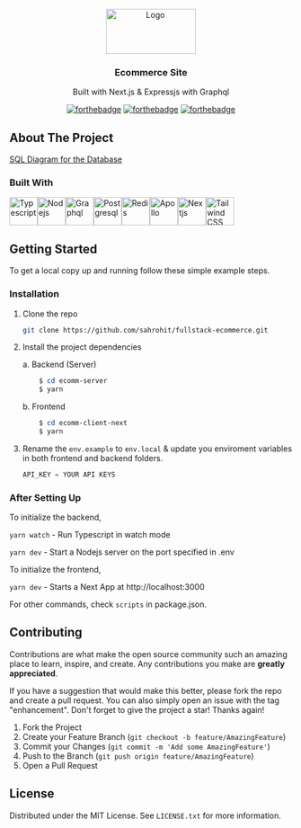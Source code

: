 <!-- PROJECT LOGO -->
<br />
<div align="center">
  <a href="https://github.com/github_username/repo_name">
    <img src="" alt="Logo" width="160" height="80">
  </a>

  <h3 align="center">Ecommerce Site</h3>

  <p align="center">
    Built with Next.js & Expressjs with Graphql
    <br />
    <a href="https://madre.vercel.app"></a>

[![forthebadge](https://forthebadge.com/images/badges/built-with-love.svg)](https://forthebadge.com)
[![forthebadge](https://forthebadge.com/images/badges/powered-by-electricity.svg)](https://forthebadge.com)
[![forthebadge](https://forthebadge.com/images/badges/made-with-typescript.svg)](https://forthebadge.com)

</div>

## About The Project

<a href="https://drawsql.app/student-460/diagrams/shop">SQL Diagram for the Database</a>

### Built With

<div style="display: flex; flex-wrap: wrap;">
<img src="https://img.icons8.com/color/48/000000/typescript.png" title="Typescript" alt="Typescript" width="50" height="50" />
<img src="https://img.icons8.com/color/48/000000/nodejs.png" title="Nodejs" alt="Nodejs" width="50" height="50" />
<img src="https://img.icons8.com/color/48/000000/graphql.png" title="Graphql" alt="Graphql" width="50" height="50" />
<img src="https://img.icons8.com/color/48/000000/postgresql.png" title="Postgresql" alt="Postgresql" width="50" height="50" />
<img src="https://img.icons8.com/color/48/000000/redis.png" title="Redis" alt="Redis" width="50" height="50" /><img src="https://img.icons8.com/color/48/000000/apollo.png" title="Apollo" alt="Apollo" width="50" height="50" />
<img src="https://img.icons8.com/color/48/000000/nextjs.png" title="Nextjs" alt="Nextjs" width="50" height="50" />
<img src="https://tailwindcss.com/_next/static/media/tailwindcss-mark.79614a5f61617ba49a0891494521226b.svg" title="Tailwind CSS" alt="Tailwind CSS" width="50" height="50"/>
</div>

<!-- GETTING STARTED -->

## Getting Started

To get a local copy up and running follow these simple example steps.

### Installation

1. Clone the repo
   ```sh
   git clone https://github.com/sahrohit/fullstack-ecommerce.git
   ```
2. Install the project dependencies

   a. Backend (Server)

   ```powershell
       $ cd ecomm-server
       $ yarn
   ```

   b. Frontend

   ```powershell
       $ cd ecomm-client-next
       $ yarn
   ```

3. Rename the `env.example` to `env.local` & update you enviroment variables in both frontend and backend folders.

   ```js
   API_KEY = YOUR API KEYS
   ```

### After Setting Up

To initialize the backend,

`yarn watch` - Run Typescript in watch mode

`yarn dev` - Start a Nodejs server on the port specified in .env

To initialize the frontend,

`yarn dev` - Starts a Next App at http://localhost:3000

For other commands, check `scripts` in package.json.

<!-- ROADMAP -->
<!--
## Roadmap

-   [] Feature 1
-   [] Feature 2
-   [] Feature 3
    -   [] Nested Feature

See the [open issues](https://github.com/github_username/repo_name/issues) for a full list of proposed features (and known issues). -->

<!-- CONTRIBUTING -->

## Contributing

Contributions are what make the open source community such an amazing place to learn, inspire, and create. Any contributions you make are **greatly appreciated**.

If you have a suggestion that would make this better, please fork the repo and create a pull request. You can also simply open an issue with the tag "enhancement".
Don't forget to give the project a star! Thanks again!

1. Fork the Project
2. Create your Feature Branch (`git checkout -b feature/AmazingFeature`)
3. Commit your Changes (`git commit -m 'Add some AmazingFeature'`)
4. Push to the Branch (`git push origin feature/AmazingFeature`)
5. Open a Pull Request

<!-- LICENSE -->

## License

Distributed under the MIT License. See `LICENSE.txt` for more information.

<!-- CONTACT -->
